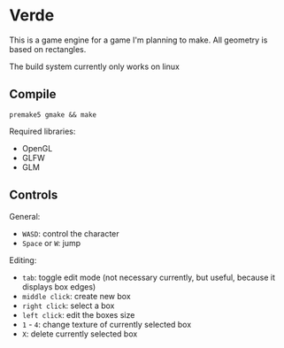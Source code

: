 # Verde
This is a game engine for a game I'm planning to make.
All geometry is based on rectangles.

The build system currently only works on linux

## Compile

`premake5 gmake && make`

Required libraries:
- OpenGL
- GLFW
- GLM

## Controls

General:
- `WASD`: control the character
- `Space` or `W`: jump

Editing:
- `tab`: toggle edit mode (not necessary currently, but useful, because it displays box edges)
- `middle click`: create new box
- `right click`: select a box
- `left click`: edit the boxes size
- `1` - `4`: change texture of currently selected box
- `X`: delete currently selected box
